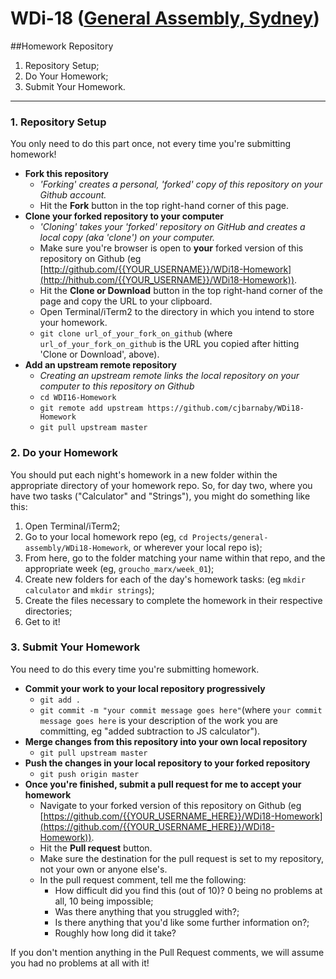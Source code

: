 # WDi-18 ([General Assembly, Sydney](https://generalassemb.ly/sydney))
##Homework Repository

1. Repository Setup;
2. Do Your Homework;
3. Submit Your Homework.

___

### 1. Repository Setup

You only need to do this part once, not every time you're submitting homework!

- **Fork this repository**
    + *'Forking' creates a personal, 'forked' copy of this repository on your Github account.*  
    + Hit the **Fork** button in the top right-hand corner of this page.
- **Clone your forked repository to your computer**
    + *'Cloning' takes your 'forked' repository on GitHub and creates a local copy (aka 'clone') on your computer.*
    + Make sure you're browser is open to **your** forked version of this repository on Github (eg [http://github.com/{{YOUR_USERNAME}}/WDi18-Homework](http://hithub.com/{{YOUR_USERNAME}}/WDi18-Homework)).
    + Hit the **Clone or Download** button in the top right-hand corner of the page and copy the URL to your clipboard.
    + Open Terminal/iTerm2 to the directory in which you intend to store your homework.
    + `git clone url_of_your_fork_on_github` (where `url_of_your_fork_on_github` is the URL you copied after hitting 'Clone or Download', above).
- **Add an upstream remote repository**
    +  *Creating an upstream remote links the local repository on your computer to this repository on Github*
    + `cd WDI16-Homework`
    + `git remote add upstream https://github.com/cjbarnaby/WDi18-Homework`
    + `git pull upstream master`

### 2. Do your Homework

You should put each night's homework in a new folder within the appropriate directory of your homework repo. So, for day two, where you have two tasks ("Calculator" and "Strings"), you might do something like this:

1. Open Terminal/iTerm2;
2. Go to your local homework repo (eg, `cd Projects/general-assembly/WDi18-Homework`, or wherever your local repo is);
3. From here, go to the folder matching your name within that repo, and the appropriate week (eg, `groucho_marx/week_01`);
4. Create new folders for each of the day's homework tasks: (eg `mkdir calculator` and `mkdir strings`);
5. Create the files necessary to complete the homework in their respective directories;
6. Get to it!

### 3. Submit Your Homework

You need to do this every time you're submitting homework.

- **Commit your work to your local repository progressively**
    + `git add .`
    + `git commit -m "your commit message goes here"`(where `your commit message goes here` is your description of the work you are committing, eg "added subtraction to JS calculator").
- **Merge changes from this repository into your own local repository**
    + `git pull upstream master`
- **Push the changes in your local repository to your forked repository**
    + `git push origin master`
- **Once you're finished, submit a pull request for me to accept your homework**
    + Navigate to your forked version of this repository on Github (eg [https://github.com/{{YOUR_USERNAME_HERE}}/WDi18-Homework](https://github.com/{{YOUR_USERNAME_HERE}}/WDi18-Homework)).
    + Hit the **Pull request** button.
    + Make sure the destination for the pull request is set to my repository, not your own or anyone else's.
    - In the pull request comment, tell me the following:
        + How difficult did you find this (out of 10)? 0 being no problems at all, 10 being impossible;
        + Was there anything that you struggled with?;
        + Is there anything that you'd like some further information on?;
        + Roughly how long did it take?

If you don't mention anything in the Pull Request comments, we will assume you had no problems at all with it!
